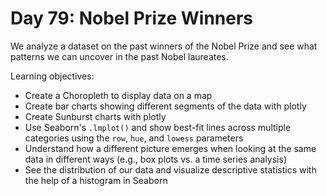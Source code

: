 # Day 79: Nobel Prize Winners

We analyze a dataset on the past winners of the Nobel Prize and see what patterns we can uncover in the past Nobel laureates.
  
Learning objectives:
- Create a Choropleth to display data on a map
- Create bar charts showing different segments of the data with plotly
- Create Sunburst charts with plotly
- Use Seaborn's `.lmplot()` and show best-fit lines across multiple categories using the `row`, `hue`, and `lowess` parameters
- Understand how a different picture emerges when looking at the same data in different ways (e.g., box plots vs. a time series analysis)
- See the distribution of our data and visualize descriptive statistics with the help of a histogram in Seaborn